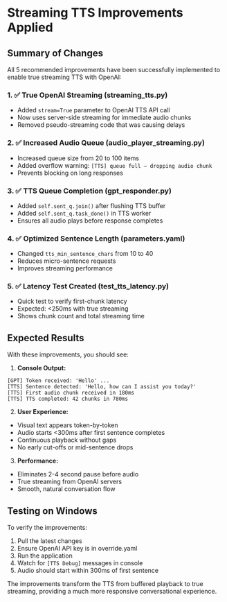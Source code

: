 # Streaming TTS Improvements Applied

## Summary of Changes

All 5 recommended improvements have been successfully implemented to enable true streaming TTS with OpenAI:

### 1. ✅ True OpenAI Streaming (streaming_tts.py)
- Added `stream=True` parameter to OpenAI TTS API call
- Now uses server-side streaming for immediate audio chunks
- Removed pseudo-streaming code that was causing delays

### 2. ✅ Increased Audio Queue (audio_player_streaming.py)
- Increased queue size from 20 to 100 items
- Added overflow warning: `[TTS] queue full – dropping audio chunk`
- Prevents blocking on long responses

### 3. ✅ TTS Queue Completion (gpt_responder.py)
- Added `self.sent_q.join()` after flushing TTS buffer
- Added `self.sent_q.task_done()` in TTS worker
- Ensures all audio plays before response completes

### 4. ✅ Optimized Sentence Length (parameters.yaml)
- Changed `tts_min_sentence_chars` from 10 to 40
- Reduces micro-sentence requests
- Improves streaming performance

### 5. ✅ Latency Test Created (test_tts_latency.py)
- Quick test to verify first-chunk latency
- Expected: <250ms with true streaming
- Shows chunk count and total streaming time

## Expected Results

With these improvements, you should see:

1. **Console Output:**
```
[GPT] Token received: 'Hello' ...
[TTS] Sentence detected: 'Hello, how can I assist you today?'
[TTS] First audio chunk received in 180ms
[TTS] TTS completed: 42 chunks in 780ms
```

2. **User Experience:**
- Visual text appears token-by-token
- Audio starts <300ms after first sentence completes
- Continuous playback without gaps
- No early cut-offs or mid-sentence drops

3. **Performance:**
- Eliminates 2-4 second pause before audio
- True streaming from OpenAI servers
- Smooth, natural conversation flow

## Testing on Windows

To verify the improvements:

1. Pull the latest changes
2. Ensure OpenAI API key is in override.yaml
3. Run the application
4. Watch for `[TTS Debug]` messages in console
5. Audio should start within 300ms of first sentence

The improvements transform the TTS from buffered playback to true streaming, providing a much more responsive conversational experience.